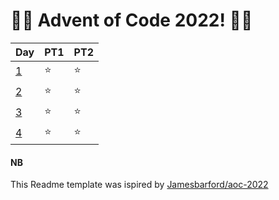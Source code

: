 # 🎄🎁 Advent of Code 2022! 🎁🎄

| Day | PT1 | PT2 |
| --- | ---- | ---- |
| [1](https://adventofcode.com/2022/day/1) | ⭐️ | ⭐️ |
| [2](https://adventofcode.com/2022/day/2) | ⭐️ | ⭐️ |
| [3](https://adventofcode.com/2022/day/3) | ⭐️ | ⭐️ |
| [4](https://adventofcode.com/2022/day/4) | ⭐️ | ⭐️ |

#### NB
This Readme template was ispired by [Jamesbarford/aoc-2022](https://github.com/Jamesbarford/aoc-2022/blob/main/README.md?plain=1)
